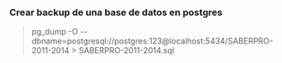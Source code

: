 ### Crear backup de una base de datos en postgres
> pg_dump -O --dbname=postgresql://postgres:123@localhost:5434/SABERPRO-2011-2014 > SABERPRO-2011-2014.sql
